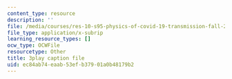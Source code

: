 ```yaml
---
content_type: resource
description: ''
file: /media/courses/res-10-s95-physics-of-covid-19-transmission-fall-2020/ec84ab74eaab53efb37901a0b48179b2_jz3HWBmruo.vtt
file_type: application/x-subrip
learning_resource_types: []
ocw_type: OCWFile
resourcetype: Other
title: 3play caption file
uid: ec84ab74-eaab-53ef-b379-01a0b48179b2
---
```

